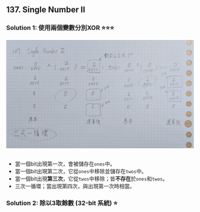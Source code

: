 ## 137. Single Number II

### Solution 1: 使用兩個變數分別XOR ⭐⭐⭐

<div align="center">
    <img src="https://raw.githubusercontent.com/jhengwh/Leetcode_gh/main/016_137_Single%20Number%20II/137_diagram.jpg" width = "600" alt="137_diagram.jpg" align=center />
</div>
<br/>

- 當一個bit出現第一次，會被儲存在`ones`中。
- 當一個bit出現第二次，它從`ones`中移除並儲存在`twos`中。
- 當一個bit出現**第三次**，它從`twos`中移除；皆**不存在**於`ones`和`twos`。
- 三次一循環；當出現第四次，與出現第一次時相當。

### Solution 2: 除以3取餘數 (32-bit 系統) ⭐

